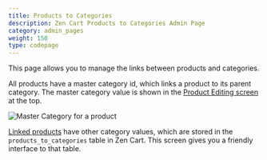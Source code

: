 ```yaml
---
title: Products to Categories 
description: Zen Cart Products to Categories Admin Page 
category: admin_pages
weight: 150
type: codepage
---
```


This page allows you to manage the links between products and categories. 

All products have a master category id, which links a product to its parent category.  The master category value is shown in the [Product Editing screen](https://docs.zen-cart.com/user/admin_pages/catalog/categories_products/) at the top. 

![Master Category for a product](/images/master_category.png)

[Linked products](/user/products/linked_product/) have other category values, which are stored in the `products_to_categories` table in Zen Cart.  This screen gives you a friendly interface to that table. 
